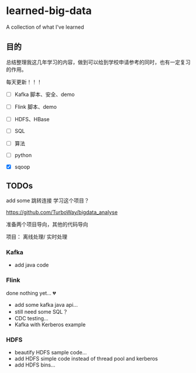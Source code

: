 # learned-big-data
A collection of what I've learned

## 目的

总结整理我这几年学习的内容，做到可以给到学校申请参考的同时，也有一定复习的作用。

每天更新！！！

-[ ] Kafka 脚本、安全、demo

-[ ] Flink 脚本、demo

-[ ] HDFS、HBase

-[ ] SQL

-[ ] 算法

-[ ] python

-[x] sqoop



## TODOs

add some 跳转连接
学习这个项目？

https://github.com/TurboWay/bigdata_analyse

准备两个项目导向，其他的代码导向

项目： 离线处理/ 实时处理



### Kafka

- add java code 

### Flink

done nothing yet... 💔 

- add some kafka java api...
- still need some SQL？
- CDC testing...
- Kafka with Kerberos example

### HDFS

- beautify HDFS sample code...
- add HDFS simple code instead of thread pool and kerberos
- add HDFS bins...